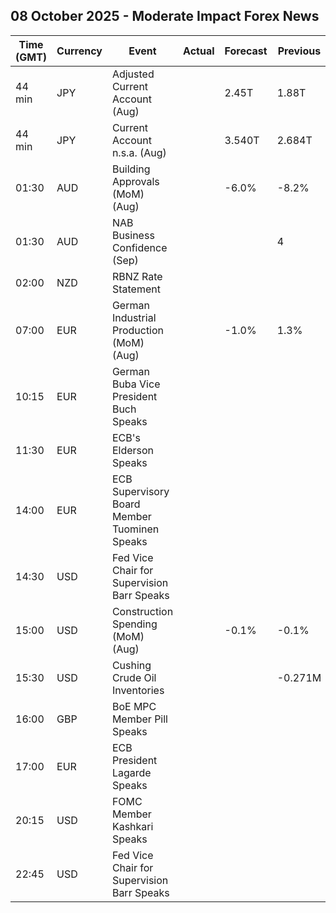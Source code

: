 ## 08 October 2025 - Moderate Impact Forex News

| Time (GMT) | Currency | Event | Actual | Forecast | Previous |
|------|----------|-------|--------|----------|----------|
| 44 min | JPY | Adjusted Current Account (Aug) |  | 2.45T | 1.88T |
| 44 min | JPY | Current Account n.s.a. (Aug) |  | 3.540T | 2.684T |
| 01:30 | AUD | Building Approvals (MoM) (Aug) |  | -6.0% | -8.2% |
| 01:30 | AUD | NAB Business Confidence (Sep) |  |  | 4 |
| 02:00 | NZD | RBNZ Rate Statement |  |  |  |
| 07:00 | EUR | German Industrial Production (MoM) (Aug) |  | -1.0% | 1.3% |
| 10:15 | EUR | German Buba Vice President Buch Speaks |  |  |  |
| 11:30 | EUR | ECB's Elderson Speaks |  |  |  |
| 14:00 | EUR | ECB Supervisory Board Member Tuominen Speaks |  |  |  |
| 14:30 | USD | Fed Vice Chair for Supervision Barr Speaks |  |  |  |
| 15:00 | USD | Construction Spending (MoM) (Aug) |  | -0.1% | -0.1% |
| 15:30 | USD | Cushing Crude Oil Inventories |  |  | -0.271M |
| 16:00 | GBP | BoE MPC Member Pill Speaks |  |  |  |
| 17:00 | EUR | ECB President Lagarde Speaks |  |  |  |
| 20:15 | USD | FOMC Member Kashkari Speaks |  |  |  |
| 22:45 | USD | Fed Vice Chair for Supervision Barr Speaks |  |  |  |
